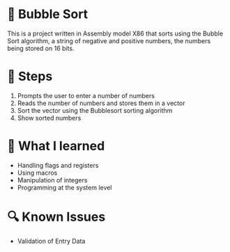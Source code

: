 # 🎯 Bubble Sort

This is a project written in Assembly model X86 that sorts using the Bubble Sort algorithm, a string of negative and positive numbers, the numbers being stored on 16 bits.

# 🥿 Steps
1. Prompts the user to enter a number of numbers
2. Reads the number of numbers and stores them in a vector
3. Sort the vector using the Bubblesort sorting algorithm
4. Show sorted numbers
   
# 💭 What I learned
- Handling flags and registers
- Using macros
- Manipulation of integers
- Programming at the system level

# 🔍 Known Issues
- Validation of Entry Data
